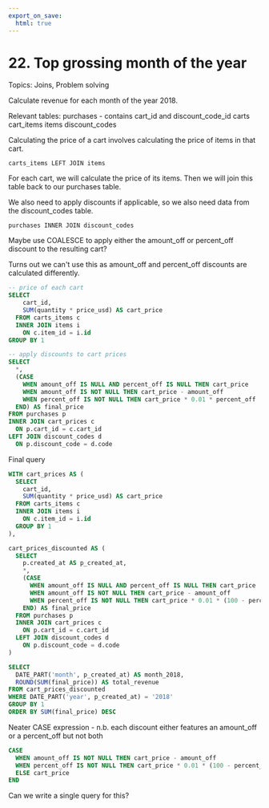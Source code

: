 ```yaml
---
export_on_save:
  html: true
---
```

# 22. Top grossing month of the year 

Topics: Joins, Problem solving

Calculate revenue for each month of the year 2018.

Relevant tables:
purchases - contains cart_id and discount_code_id
carts
cart_items
items
discount_codes


Calculating the price of a cart involves calculating the price of items in that cart.
```
carts_items LEFT JOIN items
```
For each cart, we will calculate the price of its items. Then we will join this table back to our purchases table.

We also need to apply discounts if applicable, so we also need data from the discount_codes table.

```
purchases INNER JOIN discount_codes
```
Maybe use COALESCE to apply either the amount_off or percent_off discount to the resulting cart?

Turns out we can't use this as amount_off and percent_off discounts are calculated differently.

```sql
-- price of each cart
SELECT 
    cart_id,
    SUM(quantity * price_usd) AS cart_price
  FROM carts_items c
  INNER JOIN items i
    ON c.item_id = i.id
GROUP BY 1
```

```sql
-- apply discounts to cart prices
SELECT 
  *,
  (CASE 
    WHEN amount_off IS NULL AND percent_off IS NULL THEN cart_price
    WHEN amount_off IS NOT NULL THEN cart_price - amount_off
    WHEN percent_off IS NOT NULL THEN cart_price * 0.01 * percent_off 
  END) AS final_price
FROM purchases p
INNER JOIN cart_prices c
  ON p.cart_id = c.cart_id
LEFT JOIN discount_codes d
  ON p.discount_code = d.code
```

Final query

```sql
WITH cart_prices AS (
  SELECT 
    cart_id,
    SUM(quantity * price_usd) AS cart_price
  FROM carts_items c
  INNER JOIN items i
    ON c.item_id = i.id
  GROUP BY 1
),

cart_prices_discounted AS (
  SELECT 
    p.created_at AS p_created_at,
    *,
    (CASE 
      WHEN amount_off IS NULL AND percent_off IS NULL THEN cart_price
      WHEN amount_off IS NOT NULL THEN cart_price - amount_off
      WHEN percent_off IS NOT NULL THEN cart_price * 0.01 * (100 - percent_off)
    END) AS final_price
  FROM purchases p
  INNER JOIN cart_prices c
    ON p.cart_id = c.cart_id
  LEFT JOIN discount_codes d
    ON p.discount_code = d.code
)

SELECT 
  DATE_PART('month', p_created_at) AS month_2018,
  ROUND(SUM(final_price)) AS total_revenue
FROM cart_prices_discounted
WHERE DATE_PART('year', p_created_at) = '2018'
GROUP BY 1
ORDER BY SUM(final_price) DESC
```

Neater CASE expression - n.b. each discount either features an amount_off or a percent_off but not both

```sql
CASE 
  WHEN amount_off IS NOT NULL THEN cart_price - amount_off
  WHEN percent_off IS NOT NULL THEN cart_price * 0.01 * (100 - percent_off)
  ELSE cart_price
END
```

Can we write a single query for this?
